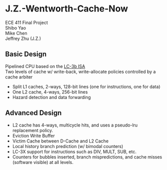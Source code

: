 # J.Z.-Wentworth-Cache-Now  
ECE 411 Final Project  
Shibo Yao  
Mike Chen  
Jeffrey Zhu (J.Z.)

## Basic Design  
Pipelined CPU based on the [LC-3b ISA](https://courses.engr.illinois.edu/ece411/mp/LC3b_ISA.pdf)  
Two levels of cache w/ write-back, write-allocate policies controlled by a cache arbiter
 * Split L1 caches, 2-ways, 128-bit lines (one for instructions, one for data)
 * One L2 cache, 4-ways, 256-bit lines
 * Hazard detection and data forwarding

## Advanced Design 
 * L2 cache has 4-ways, multicycle hits, and uses a pseudo-lru replacement policy.
 * Eviction Write Buffer
 * Victim Cache between D-Cache and L2 Cache
 * Local history branch prediction (w/ bimodal counters)
 * LC-3X support for instructions such as DIV, MULT, SUB, etc.
 * Counters for bubbles inserted, branch mispredictions, and cache misses (software visible) at all levels.
